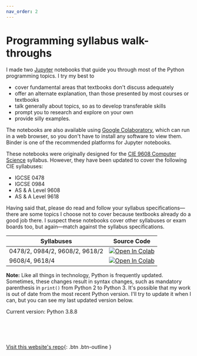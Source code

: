 ```yaml
---
nav_order: 2
---
```


# Programming syllabus walk-throughs
I made two [Jupyter](https://jupyter.org/) notebooks that guide you through most of the Python programming topics. I try my best to
* cover fundamental areas that textbooks don't discuss adequately
* offer an alternate explanation, than those presented by most courses or textbooks
* talk generally about topics, so as to develop transferable skills
* prompt you to research and explore on your own
* provide silly examples.

The notebooks are also available using [Google Colaboratory](https://colab.research.google.com/), which can run in a web browser, so you don't have to install any software to view them. Binder is one of the recommended platforms for Jupyter notebooks.

These notebooks were originally designed for the [CIE 9608 Computer Science](https://www.cambridgeinternational.org/programmes-and-qualifications/cambridge-international-as-and-a-level-computer-science-9608/) syllabus. However, they have been updated to cover the following CIE syllabuses:
* IGCSE 0478
* IGCSE 0984
* AS & A Level 9608
* AS & A Level 9618

Having said that, please do read and follow your syllabus specifications—there are some topics I choose not to cover because textbooks already do a good job there. I suspect these notebooks cover other syllabuses or exam boards too, but again—match against the syllabus specifications.

| Syllabuses | Source Code |
| -- | -- |
| 0478/2, 0984/2, 9608/2, 9618/2 | [![Open In Colab](https://colab.research.google.com/assets/colab-badge.svg)](https://colab.research.google.com/gist/naviat/ab0956d238ac567fd50541604baa2b77/section-2-fundamental-problem-solving-and-programming-skills.ipynb) |
| 9608/4, 9618/4 | [![Open In Colab](https://colab.research.google.com/assets/colab-badge.svg)](https://colab.research.google.com/gist/naviat/265771e551cc369185d4fd8d191627f6/section-4-further-problem-solving-and-programming-skills.ipynb) |

**Note:** Like all things in technology, Python is frequently updated. Sometimes, these changes result in syntax changes, such as mandatory parenthesis in `print()` from Python 2 to Python 3. It's possible that my work is out of date from the most recent Python version. I'll try to update it when I can, but you can see my last updated version below.


Current version: Python 3.8.8

<br> <br> <br>

[Visit this website's repo](https://github.com/naviat/CIE-Computer-Science){: .btn .btn-outline }
